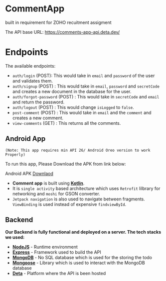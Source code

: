 # CommentApp
built in requirement for ZOHO recuitment assigment

The API base URL: https://comments-app-api.deta.dev/

# Endpoints

The available endpoints:

- `auth/login` (POST): This would take in `email` and `password` of the user and validates them.
- `auth/signup` (POST) : This would take in `email`, `password` and `secretCode` and creates a new document in the database for the user.
- `auth/forgot-password` (POST) : This would take in `secretCode` and `email` and return the password.
- `auth/logout` (POST) : This would change `isLogged` to `false`.
- `post-comment` (POST) : This would take in `email` and the `comment` and creates a new comment.
- `view-comments` (GET) : This returns all the comments.


## Android App

`(Note: This app requires min API 26/ Android Oreo version to work Properly)`

To run this app, Please Download the APK from link below:

Android APK [Downlaod](/Comment_App.apk)

- **Comment app** is built using  [**Kotlin**](https://kotlinlang.org/). 
- It is `single activity` based architecture which uses  `Retrofit` lilbrary for networking and `moshi` for GSON converter. 
- `Jetpack navigation` is also used to navigate between fragments. `ViewBinding` is used instead of expensive `findviewById`.


## Backend

**Our Backend is fully functional and deployed on a server. The tech stacks we used:**

- [**NodeJS**](https://nodejs.org/) - Runtime environment
- [**Express**](https://expressjs.com/) - Framework used to build the API
- [**MongoDB**](https://mongodb.com/) - No SQL database which is used for the storing the todo
- [**Mongoose**](https://mongoosejs.com/) - Library which is used to interact with the MongoDB database 
- [**Deta**]( https://deta.sh/ ) - Platform where the API is been hosted

